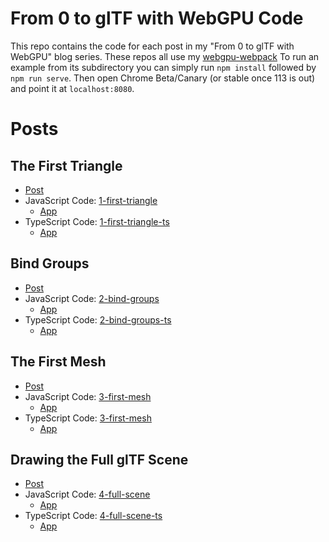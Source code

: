 # From 0 to glTF with WebGPU Code

This repo contains the code for each post in my "From 0 to glTF with WebGPU"
blog series. These repos all use my [webgpu-webpack](https://github.com/Twinklebear/webgpu-webpack-starter)
To run an example from its subdirectory you can simply run `npm install` followed by `npm run serve`. Then
open Chrome Beta/Canary (or stable once 113 is out) and point it at `localhost:8080`.

# Posts

## The First Triangle

- [Post](https://www.willusher.io/graphics/2023/04/10/0-to-gltf-triangle)
- JavaScript Code: [1-first-triangle](1-first-triangle/)
  - [App](https://www.willusher.io/webgpu-0-to-gltf/1-first-triangle/)
- TypeScript Code: [1-first-triangle-ts](1-first-triangle-ts/)
  - [App](https://www.willusher.io/webgpu-0-to-gltf/1-first-triangle-ts/)

## Bind Groups

- [Post](https://www.willusher.io/graphics/2023/04/11/0-to-gltf-bind-groups)
- JavaScript Code: [2-bind-groups](2-bind-groups/)
  - [App](https://www.willusher.io/webgpu-0-to-gltf/2-bind-groups/)
- TypeScript Code: [2-bind-groups-ts](2-bind-groups-ts/)
  - [App](https://www.willusher.io/webgpu-0-to-gltf/2-bind-groups-ts/)

## The First Mesh

- [Post](https://www.willusher.io/graphics/2023/05/16/0-to-gltf-first-mesh)
- JavaScript Code: [3-first-mesh](3-first-mesh/)
  - [App](https://www.willusher.io/webgpu-0-to-gltf/3-first-mesh/)
- TypeScript Code: [3-first-mesh](3-first-mesh-ts/)
  - [App](https://www.willusher.io/webgpu-0-to-gltf/3-first-mesh-ts/)

## Drawing the Full glTF Scene

- [Post](https://www.willusher.io/graphics/2023/06/24/0-to-gltf-full-scene)
- JavaScript Code: [4-full-scene](4-full-scene/)
  - [App](https://www.willusher.io/webgpu-0-to-gltf/4-full-scene/)
- TypeScript Code: [4-full-scene-ts](4-full-scene-ts/)
  - [App](https://www.willusher.io/webgpu-0-to-gltf/4-full-scene-ts/)
